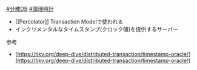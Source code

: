 [#分散DB](分散DB) [#論理時計](💻️Computer%20Science・プログラミング・アルゴリズム・ツール/🌐Distributed%20Systems・Concurrency・Transaction・DB/Clock/Logical%20Clock.md)
- [[Percolator]] Transaction Modelで使われる
- インクリメンタルなタイムスタンプ(クロック値)を提供するサーバー

参考
- [https://tikv.org/deep-dive/distributed-transaction/timestamp-oracle/](https://tikv.org/deep-dive/distributed-transaction/timestamp-oracle/)
